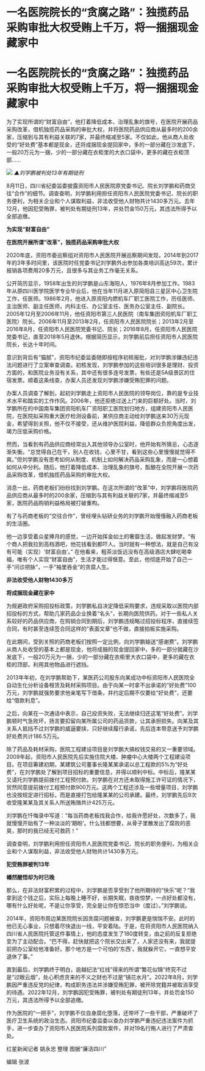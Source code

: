 # 一名医院院长的“贪腐之路”：独揽药品采购审批大权受贿上千万，将一捆捆现金藏家中

# 一名医院院长的“贪腐之路”：独揽药品采购审批大权受贿上千万，将一捆捆现金藏家中

为了实现所谓的“财富自由”，他打着降低成本、治理乱象的旗号，在医院开展药品采购改革，借机独揽药品采购的审批大权，并将医院药品供应商从最多时的200余家，压缩到与其有利益关联的7家，并最终缩减至5家。不仅如此，他从商人处收受的“好处费”基本都是现金，还将成捆现金提回家中，多的一部分藏在沙发底下，一般20万元为一捆，少的一部分藏在衣柜里的大衣口袋中，更多的藏在衣柜顶部……

![](https://inews.gtimg.com/om_bt/OTJ1USiVZ7zYaN_eBODw_mkVFC2y84OXl_IQcIqtRVntsAA/1000)
_▲刘学鹏被判处13年有期徒刑_

8月11日，四川省纪委监委披露资阳市人民医院原党委书记、院长刘学鹏和药商交往“合作”的细节。调查查明，刘学鹏利用担任资阳市人民医院党委书记、院长的职务便利，为相关企业和个人谋取利益，非法收受他人财物共计1430多万元。去年12月，他因犯受贿罪，被判处有期徒刑13年，并处罚金150万元，其违法所得予以全部追缴。

**为实现“财富自由”**

**在医院开展所谓“改革”，独揽药品采购审批大权**

2020年底，资阳市委巡察组对资阳市人民医院开展巡察期间发现，2014年到2017年的3年多时间里，该医院时任党委书记刘学鹏外出参加各类培训高达59次，累计报销各项费用20多万元，且很多与其业务工作毫无关系。

公开简历显示，1958年出生的刘学鹏是山东海阳人，1976年8月参加工作。1983年从原四川医学院医学专业毕业后，他在当年11月进入原简阳县三星区中心卫生院工作，任医师。1986年2月，他进入原资阳内燃机车厂职工医院工作，历任医师、主治医师、副主任医师，内科主任、办公室主任、医务办公室主任、副院长。2005年12月至2006年11月，他任资阳市第三人民医院（南车集团资阳机车厂职工医院）院长。2006年11月至2013年2月，任资阳市人民医院院长；2013年2月至2016年8月，任资阳市人民医院党委书记、院长；2016年8月，任资阳市人民医院党委书记，直至2018年5月退休。根据简历显示，刘学鹏前后担任资阳市人民医院院长，长达十年时间。

意识到背后有“猫腻”，资阳市纪委监委随即按程序初核报批，对刘学鹏涉嫌违纪违法问题进行了立案审查调查。初核发现，刘学鹏参加的这些培训很多是理财、投资方面的，和医院业务没有关系，其中还有很多连号发票，有些还是5A级景区的住宿发票。顺着这条线查，办案人员还发现刘学鹏涉嫌受贿犯罪的问题。

办案人员调查了解到，起初刘学鹏走上资阳市人民医院的领导岗位，靠的是专业技术水平和踏实的工作作风。2006年，他还拒绝过送上门来的巨额好处。当时，刘学鹏所在的中国南车集团资阳机车厂资阳职工医院划归地方，组建资阳市人民医院，在医院拟采购重大医疗检测设备前，某供应商主动给刘学鹏送来30万元现金，希望得到关照，他不仅不接受，还从维护医院利益，降低群众负担角度出发，竭力压低采购价格。

然而，当看到有药品供应商经常出入其他领导办公室时，他开始有所猜忌，心态逐渐失衡。“总觉得自己在干，别人在收钱，心里不甘，看到这些心里慢慢就觉得不爽。”但刘学鹏没有思考如何从制度、机制上如何解决药品采购乱象，而是一心想着如何从中分利。随后，他打着降低成本、治理乱象的旗号，酝酿在全院开展一次药品采购改革，借机独揽药品采购的审批大权。

消息一出，药商老板们纷纷找到刘学鹏。在这次所谓的“改革”中，刘学鹏将医院药品供应商从最多时的200余家，压缩到与其有利益关联的7家，并最终缩减至5家，医院药品购销利益格局被打破重构。

有了与药商老板的“交往合作”，曾经埋头钻研业务的刘学鹏开始慢慢融入药商老板的生活圈。

他一边享受着众星捧月的感觉，一边开始挥金如土的奢靡生活，做起发财梦。“有个商人把我拉到高档酒吧，他花钱看到都吓人。当时就有一种想法，就是自己有没有可能（实现）‘财富自由’。”
在他看来，粗茶淡饭远没有在高级酒店大肆吃喝幸福，唯有个人实现“财富自由”，生活才能过得惬意。至此，他彻底开始了自己一手“问诊把脉”，一手“袖里吞金”的贪腐人生。

**非法收受他人财物1430多万**

**将成捆现金藏在家中**

为规避政府采购招投标政策，刘学鹏私自决定降低采购要求，违规采取以医院内部招投标的方式，帮助几家药品企业换着“名头”，长期向医院供药。对于一些私人关系较好的药品供应商，在购销合同到期后，刘学鹏违规略过招投标程序，直接续签合同，有时甚至连续签合同这样的“表面文章”也不做，直接拍板实施采购。

在此期间，受到关照的药商老板们按照一定比例，向刘学鹏输送“感谢费”。刘学鹏从商人处收受的基本上都是现金，他将成捆的现金提回家中，多的一部分就藏在沙发底下，一般20万元为一捆，少的一部分藏在衣柜里大衣口袋中，更多的藏在衣柜的顶部，利用其他物品进行遮挡。

2013年年初，在刘学鹏帮助下，某医药公司股东向某成功中标资阳市人民医院全自动生化分析设备租赁及耗材采购项目。由于向某一时拿不出承诺的“好处费”100万元，刘学鹏就强势要求他亲笔写下借条，并约定后期不仅要给“好处费”，还要给“借款利息”。

之后，向某在一次通话中表示，自己投资失败，无法继续归还这笔“好处费”。刘学鹏顿时气急败坏，扬言要扣留向某所属公司的药品货款，让其承担损失。向某及其关系人抵挡不过刘学鹏的威逼要挟，只好继续履行承诺，先后连本带息送予刘学鹏好处费共计186.5万元。

除了药品及耗材采购，医院工程建设项目是刘学鹏大搞权钱交易的又一重要领域。2009年起，资阳市人民医院先后实施住院大楼、肿瘤中心大楼两个工程建设项目。在项目筹建初期，某建筑公司董事长隆某某承诺以总工程款的5%为“好处费”，在刘学鹏处了解到项目招标的重要信息，并得以顺利中标。中标后，隆某某又请托刘学鹏提前拨付工程预付款。刘学鹏在对方还未取得施工许可证的情况下，贸然同意提前拨付工程预付款900万元。这两个工程还涉及一些增量项目，刘学鹏也没按规定进行招标，而是直接打包给隆某某的公司承建。最终，刘学鹏先后9次收受隆某某及其关系人所送贿赂共计425万元。

刘学鹏在忏悔录中写道：“每当药商老板找我合作，给我许愿好处，次数多了，我就慢慢开始有了一种淡淡的‘期盼’。什么钱都想要，从骨子里散发出了腐败的恶臭，那时的我已经无可救药！”

调查查明，刘学鹏利用担任资阳市人民医院党委书记、院长的职务便利，为相关企业和个人谋取利益，非法收受他人财物共计1430多万元。

**犯受贿罪被判13年**

**幡然醒悟却为时已晚**

那么，在非法财富积累的过程中，刘学鹏是否享受到了他所期待的“快乐”呢？“我拿到这个钱之后，实际上每晚上睡不好，长期失眠，夜夜惊梦，一点好处都没有，哪有什么好处呢，不是让你享受，完全是让你在惊恐当中（度过）。”刘学鹏说。

2014年，资阳市周边某医院院长因贪腐问题被查，刘学鹏更是惴惴不安。此时的他已无心事业，只想着尽快退出一线，平安着陆。于是，在将资阳市人民医院纳入四川省人民医院托管这件事情上，他的态度发生了180度转变，由之前的反复拒绝变为了主动配合。“巴不得，赶快就把这个院长交出来了，人家还没有来，我就提前把办公室给他准备好。那个地方是一个可怕的‘东西’，我就躲开它，一直想平安退休了事。”

直到最后，刘学鹏终于明白，逾越纪法“红线”得来的所谓“繁花似锦”终究不过是“过眼云烟”，处心积虑贪来的不义之财也不过是“镜花水月”。2022年8月，刘学鹏因严重违反党的纪律，构成职务违法并涉嫌受贿犯罪，被开除党籍并被取消享受的待遇。2022年12月，刘学鹏因犯受贿罪，被判处有期徒刑13年，并处罚金150万元，其违法所得予以全部追缴。

作为医院的“一把手”，刘学鹏不仅自身腐化堕落，还带坏了一些干部，严重破坏了医疗卫生系统的政治生态。资阳市纪委监委以查办刘学鹏严重违纪违法案件为抓手，进一步查办了资阳市人民医院系列腐败案件，并对19名行贿人进行了严肃查处。

红星新闻记者 姚永忠 整理 图据“廉洁四川”

编辑 张波

